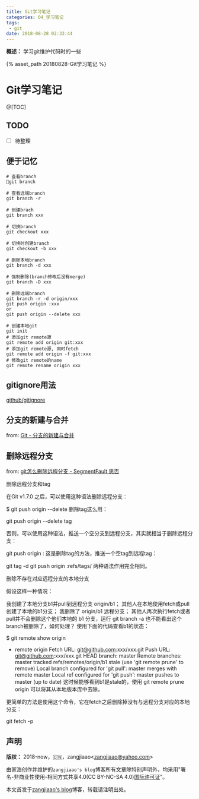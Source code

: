 ```yaml
---
title: Git学习笔记
categories: 04_学习笔记
tags:
 - git
date: 2018-08-28 02:33:44
---
```


**概述：** 学习git维护代码时的一些

 <!-- more -->

{% asset_path 20180828-Git学习笔记 %}

# Git学习笔记

@[TOC]

## TODO

- [ ] 待整理

## 便于记忆

``` git
# 查看branch
git branch

# 查看远端branch
git branch -r

# 创建brach
git branch xxx

# 切换branch
git checkout xxx

# 切换时创建branch
git checkout -b xxx

# 删除本地branch
git branch -d xxx

# 强制删除(branch修改后没有merge)
git branch -D xxx

# 删除远端branch
git branch -r -d origin/xxx
git push origin :xxx
or
git push origin --delete xxx

# 创建本地git
git init
# 添加git remote源
git remote add origin git:xxx
# 添加git remote源, 同时fetch
git remote add origin -f git:xxx
# 修改git remote的name
git remote rename origin xxx
```

## gitignore用法

[github/gitignore](https://github.com/github/gitignore)

## 分支的新建与合并

from: [Git - 分支的新建与合并](https://git-scm.com/book/zh/v1/Git-%E5%88%86%E6%94%AF-%E5%88%86%E6%94%AF%E7%9A%84%E6%96%B0%E5%BB%BA%E4%B8%8E%E5%90%88%E5%B9%B6)

## 删除远程分支

from: [git怎么删除远程分支 - SegmentFault 思否](https://segmentfault.com/q/1010000008841093)

删除远程分支和tag

在Git v1.7.0 之后，可以使用这种语法删除远程分支：

$ git push origin --delete <branchName>
删除tag这么用：

git push origin --delete tag <tagname>

否则，可以使用这种语法，推送一个空分支到远程分支，其实就相当于删除远程分支：

git push origin :<branchName>
这是删除tag的方法，推送一个空tag到远程tag：

git tag -d <tagname>
git push origin :refs/tags/<tagname>
两种语法作用完全相同。

删除不存在对应远程分支的本地分支

假设这样一种情况：

我创建了本地分支b1并pull到远程分支 origin/b1；
其他人在本地使用fetch或pull创建了本地的b1分支；
我删除了 origin/b1 远程分支；
其他人再次执行fetch或者pull并不会删除这个他们本地的 b1 分支，运行 git branch -a 也不能看出这个branch被删除了，如何处理？
使用下面的代码查看b1的状态：

$ git remote show origin
* remote origin
  Fetch URL: git@github.com:xxx/xxx.git
  Push  URL: git@github.com:xxx/xxx.git
  HEAD branch: master
  Remote branches:
    master                 tracked
    refs/remotes/origin/b1 stale (use 'git remote prune' to remove)
  Local branch configured for 'git pull':
    master merges with remote master
  Local ref configured for 'git push':
    master pushes to master (up to date)
这时候能够看到b1是stale的，使用 git remote prune origin 可以将其从本地版本库中去除。

更简单的方法是使用这个命令，它在fetch之后删除掉没有与远程分支对应的本地分支：

git fetch -p

## 声明

**版权：** 2018-now，:cn:，zangjiaao\<zangjiaao@yahoo.com>

由家浩创作并维护的`zangjiaao's blog`博客所有文章除特别声明外，均采用"署名-非商业性使用-相同方式共享4.0(CC BY-NC-SA 4.0)[国际许可证](https://creativecommons.org/licenses/by-nc-sa/4.0/deed.zh)"。

本文首发于[zangjiaao's blog](https://blog.zangjiaao.cn/)博客，转载请注明出处。
